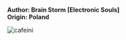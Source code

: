<b>Author: Brain Storm [Electronic Souls]</b><br>
<b>Origin: Poland</b><br>

![cafeini](https://github.com/yuankong666/Ultimate-RAT-Collection/assets/128066597/83875c89-dc12-43a5-aab8-1bbdd13d5e77)
